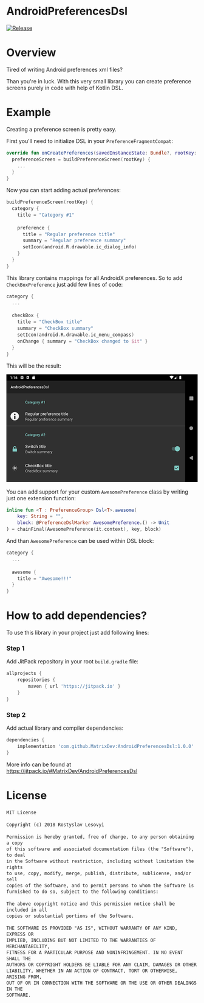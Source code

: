 # AndroidPreferencesDsl

[![Release](https://jitpack.io/v/MatrixDev/AndroidPreferencesDsl.svg)](https://jitpack.io/#MatrixDev/AndroidPreferencesDsl)

# Overview

Tired of writing Android preferences xml files?

Than you're in luck. With this very small library you can create preference screens purely in code with help of Kotlin DSL.

# Example

Creating a preference screen is pretty easy.

First you'll need to initialize DSL in your `PreferenceFragmentCompat`:

```kotlin
override fun onCreatePreferences(savedInstanceState: Bundle?, rootKey: String?) {
  preferenceScreen = buildPreferenceScreen(rootKey) {
    ...
  }
}
```

Now you can start adding actual preferences:

```kotlin
buildPreferenceScreen(rootKey) {
  category {
    title = "Category #1"

    preference {
      title = "Regular preference title"
      summary = "Regular preference summary"
      setIcon(android.R.drawable.ic_dialog_info)
    }
  }
}
```

This library contains mappings for all AndroidX preferences. So to add `CheckBoxPreference` just add few lines of code:

```kotlin
category {
  ...

  checkBox {
    title = "CheckBox title"
    summary = "CheckBox summary"
    setIcon(android.R.drawable.ic_menu_compass)
    onChange { summary = "CheckBox changed to $it" }
  }
}
```

This will be the result:

![Example](https://github.com/MatrixDev/AndroidPreferencesDsl/blob/master/AndroidPreferencesDsl.png)

You can add support for your custom `AwesomePreference` class by writing just one extension function:

```kotlin
inline fun <T : PreferenceGroup> Dsl<T>.awesome(
	key: String = "",
	block: @PreferenceDslMarker AwesomePreference.() -> Unit
) = chainFinal(AwesomePreference(it.context), key, block)
```

And than `AwesomePreference` can be used within DSL block:

```kotlin
category {
  ...

  awesome {
    title = "Awesome!!!"
  }
}
```

# How to add dependencies?

To use this library in your project just add following lines:

### Step 1

Add JitPack repository in your root `build.gradle` file:

```gradle
allprojects {
    repositories {
        maven { url 'https://jitpack.io' }
    }
}
```

### Step 2

Add actual library and compiler dependencies:

```gradle
dependencies {
    implementation 'com.github.MatrixDev:AndroidPreferencesDsl:1.0.0'
}
```

More info can be found at https://jitpack.io/#MatrixDev/AndroidPreferencesDsl

# License

```
MIT License

Copyright (c) 2018 Rostyslav Lesovyi

Permission is hereby granted, free of charge, to any person obtaining a copy
of this software and associated documentation files (the "Software"), to deal
in the Software without restriction, including without limitation the rights
to use, copy, modify, merge, publish, distribute, sublicense, and/or sell
copies of the Software, and to permit persons to whom the Software is
furnished to do so, subject to the following conditions:

The above copyright notice and this permission notice shall be included in all
copies or substantial portions of the Software.

THE SOFTWARE IS PROVIDED "AS IS", WITHOUT WARRANTY OF ANY KIND, EXPRESS OR
IMPLIED, INCLUDING BUT NOT LIMITED TO THE WARRANTIES OF MERCHANTABILITY,
FITNESS FOR A PARTICULAR PURPOSE AND NONINFRINGEMENT. IN NO EVENT SHALL THE
AUTHORS OR COPYRIGHT HOLDERS BE LIABLE FOR ANY CLAIM, DAMAGES OR OTHER
LIABILITY, WHETHER IN AN ACTION OF CONTRACT, TORT OR OTHERWISE, ARISING FROM,
OUT OF OR IN CONNECTION WITH THE SOFTWARE OR THE USE OR OTHER DEALINGS IN THE
SOFTWARE.
```
